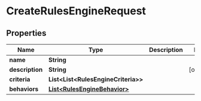 

# CreateRulesEngineRequest


## Properties

| Name | Type | Description | Notes |
|------------ | ------------- | ------------- | -------------|
|**name** | **String** |  |  |
|**description** | **String** |  |  [optional] |
|**criteria** | **List&lt;List&lt;RulesEngineCriteria&gt;&gt;** |  |  |
|**behaviors** | [**List&lt;RulesEngineBehavior&gt;**](RulesEngineBehavior.md) |  |  |



